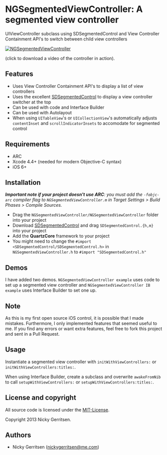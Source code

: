 # NGSegmentedViewController: A segmented view controller

UIViewController subclass using SDSegmentedControl and View Controller Containment API's to switch between child view controllers

[![NGSegmentedViewController](https://raw.github.com/nickygerritsen/NGSegmentedViewController/master/screenshot%20and%20video/NGSegmentedViewController.png)](https://raw.github.com/nickygerritsen/NGSegmentedViewController/master/screenshot%20and%20video/NGSegmentedViewController.mov)

(click to download a video of the controller in action).

## Features

- Uses View Controller Containment API's to display a list of view controllers
- Uses the excellent [SDSegmentedControl](http://github.com/rs/SDSegmentedControl) to display a view controller switcher at the top
- Can be used with code and Interface Builder
- Can be used with Autolayout
- When using `UITableView`'s or `UICollectionView`'s automatically adjusts `contentInset` and `scrollIndicatorInsets` to accomodate for segmented control

## Requirements

- ARC
- Xcode 4.4+ (needed for modern Objective-C syntax)
- iOS 6+

## Installation

_**Important note if your project doesn't use ARC**: you must add the `-fobjc-arc` compiler flag to `NGSegmentedViewController.m` in Target Settings > Build Phases > Compile Sources._

* Drag the `NGSegmentedViewController/NGSegmentedViewController` folder into your project
* Download [SDSegmentedControl](http://github.com/rs/SDSegmentedControl) and drag `SDSegmentedControl.{h,m}` into your project
* Add the **QuartzCore** framework to your project
* You might need to change the `#import <SDSegmentedControl/SDSegmentedControl.h>` in `NGSegmentedViewController.h` to `#import "SDSegmentedControl.h"`

## Demos

I have added two demos. `NGSegmentedViewController example` uses code to set up a segmented view controller and `NGSegmentedViewController IB example` uses Interface Builder to set one up.

## Note

As this is my first open source iOS control, it is possible that I made mistakes. Furthermore, I only implemented features that seemed useful to me. If you find any errors or want extra features, feel free to fork this project and sent in a Pull Request.

## Usage

Instantiate a segmented view controller with `initWithViewControllers:` or `initWithViewControllers:titles:`.

When using Interface Builder, create a subclass and overwrite `awakeFromNib` to call `setupWithViewControllers:` or `setupWithViewControllers:titles:`.

## License and copyright

All source code is licensed under the [MIT-License](https://raw.github.com/nickygerritsen/NGSegmentedViewController/master/LICENSE).

Copyright 2013 Nicky Gerritsen.

## Authors

- Nicky Gerritsen (<nickygerritsen@me.com>)